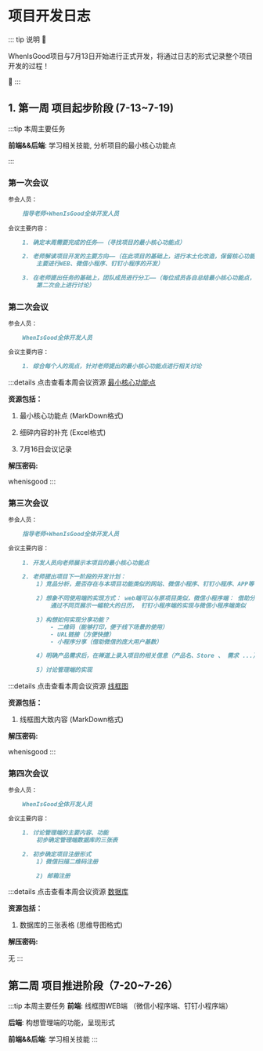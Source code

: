 # 项目开发日志

::: tip 说明
:arrow_down_small:

WhenIsGood项目与7月13日开始进行正式开发，将通过日志的形式记录整个项目开发的过程！ 

:arrow_up_small:
:::
## 1. 第一周 项目起步阶段 (7-13~7-19)

:::tip 本周主要任务

**前端&&后端**: 学习相关技能, 分析项目的最小核心功能点

:::

### 第一次会议
```md
参会人员：

    指导老师+WhenIsGood全体开发人员
    
会议主要内容：

    1. 确定本周需要完成的任务——（寻找项目的最小核心功能点）

    2. 老师解读项目开发的主要方向——（在此项目的基础上，进行本土化改造，保留核心功能
        主要进行WEB、微信小程序、钉钉小程序的开发）

    3. 在老师提出任务的基础上，团队成员进行分工——（每位成员各自总结最小核心功能点，并与
        第二次会上进行讨论）
```

### 第二次会议
```md
参会人员：

    WhenIsGood全体开发人员

会议主要内容： 

    1. 综合每个人的观点，针对老师提出的最小核心功能点进行相关讨论
```
:::details 点击查看本周会议资源
[最小核心功能点](http://image.sherrykeeper.vip/core_function.zip)

**资源包括：**

1. 最小核心功能点 (MarkDown格式)

2. 细碎内容的补充 (Excel格式)

3. 7月16日会议记录

**解压密码:**

whenisgood
:::

### 第三次会议
```md
参会人员：

    指导老师+WhenIsGood全体开发人员

会议主要内容：
    
    1. 开发人员向老师展示本项目的最小核心功能点

    2. 老师提出项目下一阶段的开发计划：
        1）竞品分析，是否存在与本项目功能类似的网站、微信小程序、钉钉小程序、APP等

        2）想象不同使用端的实现方式： web端可以与原项目类似，微信小程序端： 借助分页形式
            通过不同页展示一幅较大的日历， 钉钉小程序端的实现与微信小程序端类似

        3）构想如何实现分享功能？
            - 二维码（能够打印，便于线下场景的使用）
            - URL链接（方便快捷）
            - 小程序分享（借助微信的庞大用户基数）

        4）明确产品需求后，在禅道上录入项目的相关信息（产品名、Store 、 需求 ...）

        5）讨论管理端的实现
```

:::details 点击查看本周会议资源
[线框图](http://image.sherrykeeper.vip/Wireframes.zip)

**资源包括：**

1. 线框图大致内容 (MarkDown格式)

**解压密码:**

whenisgood
:::

### 第四次会议
```md
参会人员：

    WhenIsGood全体开发人员

会议主要内容：

    1. 讨论管理端的主要内容、功能
        初步确定管理端数据库的三张表

    2. 初步确定项目注册形式
        1）微信扫描二维码注册

        2) 邮箱注册
```
:::details 点击查看本周会议资源
[数据库](http://image.sherrykeeper.vip/%E7%AE%A1%E7%90%86%E7%AB%AF%E6%95%B0%E6%8D%AE%E5%BA%93.xmm)


**资源包括：**

1. 数据库的三张表格 (思维导图格式)

**解压密码:**

无
:::

## 第二周 项目推进阶段（7-20~7-26）
:::tip 本周主要任务
**前端**: 线框图WEB端 （微信小程序端、钉钉小程序端）

**后端**: 构想管理端的功能，呈现形式

**前端&&后端**: 学习相关技能
:::

<Vssue :options="{ locale: 'zh' }"/>